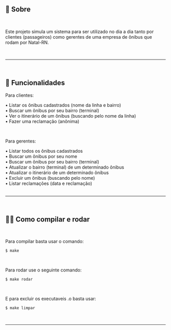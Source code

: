 ## 📜 Sobre

<br>

Este projeto simula um sistema para ser utilizado no dia a dia tanto por clientes (passageiros) como gerentes de uma empresa de ônibus que rodam por Natal-RN.

<br>

---

<br>

## 🚌 Funcionalidades

Para clientes:

• Listar os ônibus cadastrados (nome da linha e bairro)<br>
• Buscar um ônibus por seu bairro (terminal)<br>
• Ver o itinerário de um ônibus (buscando pelo nome da linha)<br>
• Fazer uma reclamação (anônima)<br>

<br>

Para gerentes:

• Listar todos os ônibus cadastrados<br>
• Buscar um ônibus por seu nome<br>
• Buscar um ônibus por seu bairro (terminal)<br>
• Atualizar o bairro (terminal) de um determinado ônibus<br>
• Atualizar o itinerário de um determinado ônibus<br>
• Excluir um ônibus (buscando pelo nome)<br>
• Listar reclamações (data e reclamação)<br>
<br>

---
<br>

## 🧑‍💻 Como compilar e rodar

<br>

Para compilar basta usar o comando:

```
$ make
```
<br>

Para rodar use o seguinte comando:
```
$ make rodar
```
<br>

E para excluir os executaveis .o basta usar:
```
$ make limpar
```
<br>

---